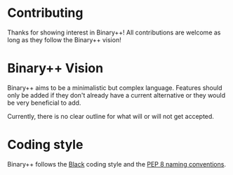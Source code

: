 # Contributing
Thanks for showing interest in Binary++! All contributions are welcome as long as they follow the Binary++ vision!

# Binary++ Vision
Binary++ aims to be a minimalistic but complex language. Features should only be added if they don't already have a current alternative or they would be very beneficial to add.

Currently, there is no clear outline for what will or will not get accepted.

# Coding style
Binary++ follows the [Black](https://github.com/psf/black) coding style and the [PEP 8 naming conventions](https://www.python.org/dev/peps/pep-0008/#naming-conventions).
